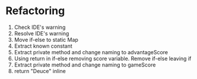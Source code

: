 # Refactoring

1. Check IDE's warning
2. Resolve IDE's warning
3. Move if-else to static Map
4. Extract known constant
5. Extract private method and change naming to advantageScore
6. Using return in if-else removing score variable. Remove if-else leaving if
7. Extract private method and change naming to gameScore
8. return "Deuce" inline
